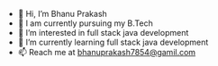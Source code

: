 - 👋 Hi, I’m Bhanu Prakash
- 📖 I am currently pursuing my B.Tech
- 👀 I’m interested in full stack java development
- 🌱 I’m currently learning full stack java development
- 📫 Reach me at bhanuprakash7854@gamil.com

<!---
Bhanuprakash7854/Bhanuprakash7854 is a ✨ special ✨ repository because its `README.md` (this file) appears on your GitHub profile.
You can click the Preview link to take a look at your changes.
--->
